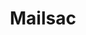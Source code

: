 ---
blog: https://blog.mailsac.com/
codehost: https://github.com/https://github.com/mailsac
logohandle: mailsac
sort: mailsac
title: Mailsac
website: https://mailsac.com/
---